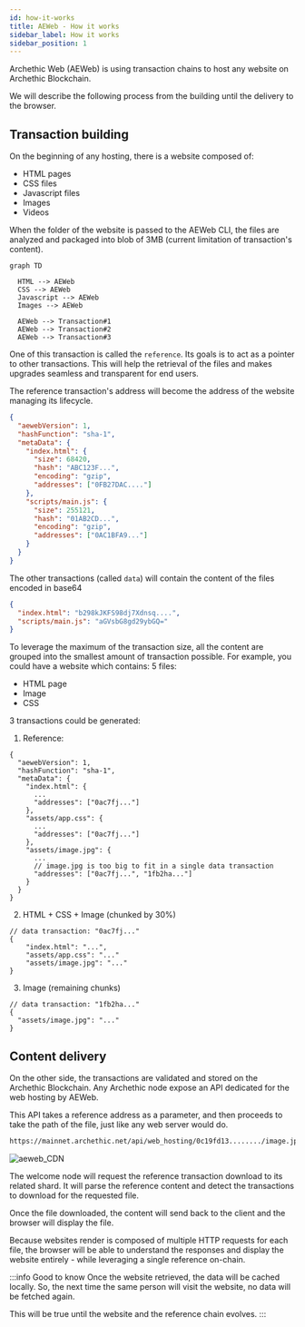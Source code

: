 ```yaml
---
id: how-it-works
title: AEWeb - How it works
sidebar_label: How it works
sidebar_position: 1
---
```


Archethic Web (AEWeb) is using transaction chains to host any website on Archethic Blockchain.

We will describe the following process from the building until the delivery to the browser.

## Transaction building

On the beginning of any hosting, there is a website composed of:

- HTML pages
- CSS files
- Javascript files
- Images
- Videos

When the folder of the website is passed to the AEWeb CLI, the files are analyzed and packaged into blob of 3MB (current limitation of transaction's content).

```mermaid
graph TD

  HTML --> AEWeb
  CSS --> AEWeb
  Javascript --> AEWeb
  Images --> AEWeb

  AEWeb --> Transaction#1
  AEWeb --> Transaction#2
  AEWeb --> Transaction#3

```

One of this transaction is called the `reference`. Its goals is to act as a pointer to other transactions. This will help the retrieval of the files and makes upgrades seamless and transparent for end users.

The reference transaction's address will become the address of the website managing its lifecycle.

```json
{
  "aewebVersion": 1,
  "hashFunction": "sha-1",
  "metaData": {
    "index.html": {
      "size": 68420,
      "hash": "ABC123F...",
      "encoding": "gzip",
      "addresses": ["0FB27DAC...."]
    },
    "scripts/main.js": {
      "size": 255121,
      "hash": "01AB2CD...",
      "encoding": "gzip",
      "addresses": ["0AC1BFA9..."]
    } 
  }
}
```

The other transactions (called `data`) will contain the content of the files encoded in base64

```json
{
  "index.html": "b298kJKFS98dj7Xdnsq....", 
  "scripts/main.js": "aGVsbG8gd29ybGQ=" 
}
```

To leverage the maximum of the transaction size, all the content are grouped into the smallest amount of transaction possible.
For example, you could have a website which contains: 5 files:

- HTML page
- Image
- CSS

3 transactions could be generated:

1. Reference:

```jsonc
{
  "aewebVersion": 1,
  "hashFunction": "sha-1",
  "metaData": {
    "index.html": {
      ...
      "addresses": ["0ac7fj..."]
    },
    "assets/app.css": {
      ...
      "addresses": ["0ac7fj..."]
    },
    "assets/image.jpg": {
      ...
      // image.jpg is too big to fit in a single data transaction
      "addresses": ["0ac7fj...", "1fb2ha..."] 
    }
  }
}
```

2. HTML + CSS + Image (chunked by 30%)

```jsonc 
// data transaction: "0ac7fj..."
{
    "index.html": "...",
    "assets/app.css": "..."
    "assets/image.jpg": "..."
}
```

3. Image (remaining chunks)

```jsonc
// data transaction: "1fb2ha..."
{
  "assets/image.jpg": "..."
}
```

## Content delivery

On the other side, the transactions are validated and stored on the Archethic Blockchain.
Any Archethic node expose an API dedicated for the web hosting by AEWeb.

This API takes a reference address as a parameter, and then proceeds to take the path of the file, just like any web server would do.

```sh
https://mainnet.archethic.net/api/web_hosting/0c19fd13......../image.jpg
```

![aeweb_CDN](/img/aeweb_CDN.svg)

The welcome node will request the reference transaction download to its related shard.
It will parse the reference content and detect the transactions to download for the requested file.

Once the file downloaded, the content will send back to the client and the browser will display the file.

Because websites render is composed of multiple HTTP requests for each file, the browser will be able to understand the responses and display the website entirely - while leveraging a single reference on-chain.

:::info Good to know
Once the website retrieved, the data will be cached locally. So, the next time the same person will visit the website, no data will be fetched again.

This will be true until the website and the reference chain evolves.
:::
